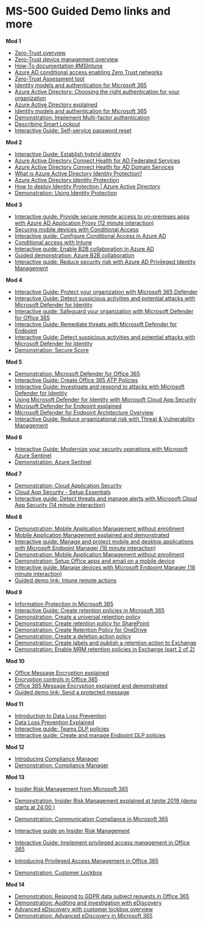 # MS-500 Guided Demo links and more

**Mod 1**

* [Zero-Trust overview](aka.ms/zero-trust)
* [Zero-Trust device management overview](aka.ms/zero-trust-device)
* [How-To documentation #MSIntune](aka.ms/device-security-docs)
* [Azure AD conditional access enabling Zero Trust networks](https://youtu.be/XruceejcCKQ?list=PLXtHYVsvn_b8dbRbnL19GUPcBH1UQ7c4x)
* [Zero-Trust Assessment tool](https://info.microsoft.com/ww-landing-Zero-Trust-Assessment.html)
* [Identity models and authentication for Microsoft 365](https://www.microsoft.com/en-us/videoplayer/embed/RE2Pjwu)
* [Azure Active Directory: Choosing the right authentication for your organization](https://youtu.be/oPeKXefxEgg)
* [Azure Active Directory explained](https://youtu.be/6MSrkUDOqsE)
* [Identity models and authentication for Microsoft 365](https://www.microsoft.com/en-us/videoplayer/embed/RE2Pjwu)
* [Demonstration: Implement Multi-factor authentication](https://youtu.be/SN-J7L1na34)
* [Describing Smart Lockout](https://youtu.be/aeuFaG8ZJnY)
* [Interactive Guide: Self-service password reset](https://aka.ms/AA6xlpx)
 
**Mod 2**

* [Interactive Guide: Establish hybrid identity](https://www.microsoft.com/videoplayer/embed/RE44DnV)
* [Azure Active Directory Connect Health for AD Federated Services](https://youtu.be/-V0qIrNNKtU)
* [Azure Active Directory Connect Health for AD Domain Services](https://youtu.be/8btc5qHq9Ms)
* [What is Azure Active Directory Identity Protection?](https://youtu.be/1REQYdZ6364)
* [Azure Active Directory Identity Protection](https://youtu.be/zI3jn_G0_Ns)
* [How to deploy Identity Protection | Azure Active Directory](https://www.youtube.com/watch?v=zEsbbik-BTE)
* [Demonstration: Using Identity Protection](https://youtu.be/zvCMpkOwRPs)


**Mod 3**

* [Interactive guide: Provide secure remote access to on-premises apps with Azure AD Application Proxy (12 minute interaction)](https://aka.ms/AADandAppProxy_InteractiveGuide)
* [Securing mobile devices with Conditional Access](https://youtu.be/VDzvO6gszgk)
* [Interactive guide: Configure Conditional Access in Azure AD](https://www.microsoft.com/videoplayer/embed/RE44laI)
* [Conditional access with Intune](https://aka.ms/AA6xdu0) 
* [Interactive guide: Enable B2B collaboration in Azure AD](aka.ms/AADandB2B_InteractiveGuide)
* [Guided demonstration: Azure B2B collaboration](https://aka.ms/AA6y80m)
* [Interactive guide: Reduce security risk with Azure AD Privileged Identity Management](https://www.microsoft.com/videoplayer/embed/RE44vAQ)

**Mod 4**

* [Interactive Guide: Protect your organization with Microsoft 365 Defender](https://aka.ms/M365Defender-InteractiveGuide)
* [Interactive Guide: Detect suspicious activities and potential attacks with Microsoft Defender for Identity](https://aka.ms/MSDefenderforIdentity-IG)
* [Interactive guide: Safeguard your organization with Microsoft Defender for Office 365](https://aka.ms/MSDO-IG)
* [Interactive Guide: Remediate threats with Microsoft Defender for Endpoint](https://aka.ms/MSDE-IG) 
* [Interactive Guide: Detect suspicious activities and potential attacks with Microsoft Defender for Identity](https://aka.ms/MSDefenderforIdentity-IG)
* [Demonstration: Secure Score](https://youtu.be/jzfpDJ9Kg-A)

**Mod 5**

* [Demonstration: Microsoft Defender for Office 365](https://youtu.be/idqTS6-_2t8)
* [Interactive Guide: Create Office 365 ATP Policies](https://www.microsoft.com/videoplayer/embed/RE44izH) 
* [Interactive Guide: Investigate and respond to attacks with Microsoft Defender for Identity](https://aka.ms/MSDI.IG)
* [Using Microsoft Defender for Identity with Microsoft Cloud App Security](https://docs.microsoft.com/en-us/defender-for-identity/mcas-integration)
* [Microsoft Defender for Endpoint explained](https://www.microsoft.com/en-us/videoplayer/embed/RE4wDob)
* [Microsoft Defender for Endpoint Architecture Overview](https://www.microsoft.com/en-us/videoplayer/embed/RE4vnC4?rel=0)
* [Interactive Guide: Reduce organizational risk with Threat & Vulnerability Management](https://aka.ms/MSDE_TVM_IG) 

**Mod 6**

* [Interactive Guide: Modernize your security operations with Microsoft Azure Sentinel](https://aka.ms/AzureSentinel_SOC_InteractiveGuide)
* [Demonstration: Azure Sentinel](https://youtu.be/oiWInLYvnUk)

**Mod 7**

* [Demonstration: Cloud Application Security](https://youtu.be/ff4AR3GIR00)
* [Cloud App Security - Setup Essentials](https://youtu.be/RxW0bpXJd9A)
* [Interactive guide: Detect threats and manage alerts with Microsoft Cloud App Security (14 minute interaction)](https://aka.ms/ThreatsandAlertswithMCAS_InteractiveGuide)

**Mod 8**

* [Demonstration: Mobile Application Management without enrollment](https://youtu.be/c_1kVBXtoA0)
* [Mobile Application Management explained and demonstrated](https://youtu.be/y2ILNKwsaI0)
* [Interactive guide: Manage and protect mobile and desktop applications with Microsoft Endpoint Manager (16 minute interaction)](https://aka.ms/ManageProtectApps_InteractiveGuide)
* [Demonstration: Mobile Application Management without enrollment](https://youtu.be/c_1kVBXtoA0)
* [Demonstration: Setup Office apps and email on a mobile device](https://youtu.be/zm4pJLmX0j0)
* [Interactive guide: Manage devices with Microsoft Endpoint Manager (18 minute interaction)](https://aka.ms/ManageDevices_InteractiveGuide)
* [Guided demo link: Intune remote actions](https://aka.ms/AA6wt8u)

**Mod 9**

* [Information Protection in Microsoft 365](https://youtu.be/UI0p9xqMNfI?list=PLXtHYVsvn_b8dbRbnL19GUPcBH1UQ7c4x)
* [Interactive Guide: Create retention policies in Microsoft 365](https://www.microsoft.com/videoplayer/embed/RE44izI)
* [Demonstration: Create a universal retention policy](https://youtu.be/g_vXQRr0eEk)
* [Demonstration: Create retention policy for SharePoint](https://youtu.be/basH02hOKgI)
* [Demonstration: Create Retention Policy for OneDrive](https://youtu.be/-W4HwDj-qqM)
* [Demonstration: Create a deletion action policy](https://youtu.be/dBjg_ZKlv-c)
* [Demonstration: Create labels and publish a retention action to Exchange](https://youtu.be/b0q0jj1k0Cw)
* [Demonstration: Enable MRM retention policies in Exchange (part 2 of 2)](https://youtu.be/EQRjaiPPXvA)

**Mod 10**

* [Office Message Encryption explained](https://youtu.be/CQR0cG_iEUc?list=PLXtHYVsvn_b8dbRbnL19GUPcBH1UQ7c4x) 
* [Encryption controls in Office 365](https://youtu.be/KmfxCd5ublI) 
* [Office 365 Message Encryption explained and demonstrated](https://youtu.be/CQR0cG_iEUc)
* [Guided demo link: Send a protected message](https://aka.ms/AA6z9wb)

**Mod 11**

* [Introduction to Data Loss Prevention](https://youtu.be/8vVKQF9sf8E)
* [Data Loss Prevention Explained](https://youtu.be/v99ct-FW9TU)
* [Interactive guide: Teams DLP policies](https://aka.ms/teamsdlpinteractiveguide) 
* [Interactive guide:  Create and manage Endpoint DLP policies](https://aka.ms/endpointdlpinteractiveguide/) 

**Mod 12**
* [Introducing Compliance Manager](https://youtu.be/eSF39Oq8Xgs)
* [Demonstration: Compliance Manager](https://youtu.be/r1vs8NdSXKQ)

**Mod 13**

* [Insider Risk Management from Microsoft 365](https://youtu.be/LknpWWJloTE)
* [Demonstration: Insider Risk Management explained at Ignite 2019 (demo starts at 24:00 )](https://myignite.techcommunity.microsoft.com/sessions/81270?source=schedule)

* [Demonstration: Communication Compliance in Microsoft 365](https://www.youtube.com/watch?v=z33ji7a7Zho&feature=youtu.be)
* [Interactive guide on Insider Risk Management](https://aka.ms/insiderriskguide)
* [Interactive Guide: Implement privileged access management in Office 365](https://www.microsoft.com/videoplayer/embed/RE44lbp)
* [Introducing Privileged Access Management in Office 365](https://youtu.be/Mya2vkW_IcU)
* [Demonstration: Customer Lockbox](https://youtu.be/rpznIuTGrSA)

**Mod 14**

* [Demonstration: Respond to GDPR data subject requests in Office 365](https://youtu.be/K4wUALmSsOw)
* [Demonstration: Auditing and investigation with eDiscovery](https://youtu.be/IyUpP8L_xQM)
* [Advanced eDiscovery with customer lockbox overview](https://youtu.be/ss41uDIwuO0)
* [Demonstration: Advanced eDiscovery in Microsoft 365](https://youtu.be/-25S-Vz7u1Q)

